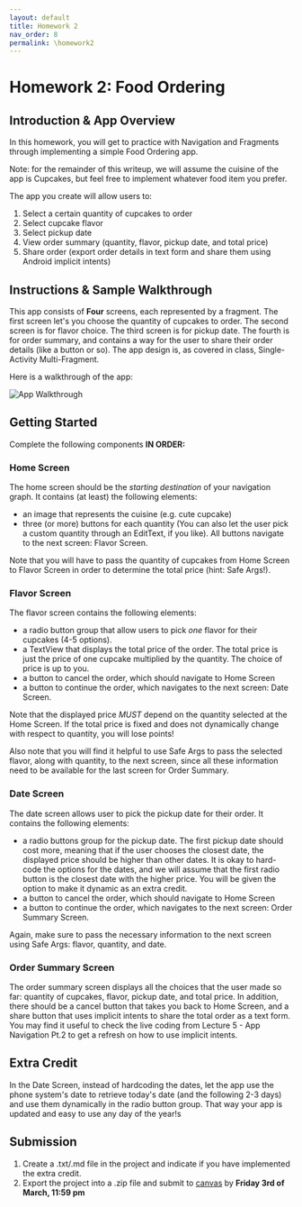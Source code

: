 ```yaml
---
layout: default
title: Homework 2
nav_order: 8
permalink: \homework2
---
```


# **Homework 2: Food Ordering**

## **Introduction & App Overview**

In this homework, you will get to practice with Navigation and Fragments through implementing a simple Food Ordering app.

Note: for the remainder of this writeup, we will assume the cuisine of the app is Cupcakes, but feel free to implement whatever food item you prefer.

The app you create will allow users to: 

1. Select a certain quantity of cupcakes to order
2. Select cupcake flavor
3. Select pickup date
4. View order summary (quantity, flavor, pickup date, and total price)
5. Share order (export order details in text form and share them using Android implicit intents)

## **Instructions & Sample Walkthrough**

This app consists of **Four** screens, each represented by a fragment. The first screen let's you choose the quantity of cupcakes to order. The second screen is for flavor choice. The third screen is for pickup date. The fourth is for order summary, and contains a way for the user to share their order details (like a button or so). The app design is, as covered in class, Single-Activity Multi-Fragment.

Here is a walkthrough of the app:

![App Walkthrough](https://media.giphy.com/media/v1.Y2lkPTc5MGI3NjExMTAxYWVjMDgyMzkxMzJlNzIxYzM1MDY1NGM1YWUzYTk0YWUxYzBjMSZjdD1n/ORBnkKEizYDh0TCiCb/giphy.gif)
 

## **Getting Started**

Complete the following components **IN ORDER:**

### **Home Screen**

The home screen should be the _starting destination_ of your navigation graph. It contains (at least) the following elements:

- an image that represents the cuisine (e.g. cute cupcake)
- three (or more) buttons for each quantity (You can also let the user pick a custom quantity through an EditText, if you like). All buttons navigate to the next screen: Flavor Screen.

Note that you will have to pass the quantity of cupcakes from Home Screen to Flavor Screen in order to determine the total price (hint: Safe Args!).

### **Flavor Screen**

The flavor screen contains the following elements:
 
- a radio button group that allow users to pick _one_ flavor for their cupcakes (4-5 options).
- a TextView that displays the total price of the order. The total price is just the price of one cupcake multiplied by the quantity. The choice of price is up to you.
- a button to cancel the order, which should navigate to Home Screen
- a button to continue the order, which navigates to the next screen: Date Screen.

Note that the displayed price _MUST_ depend on the quantity selected at the Home Screen. If the total price is fixed and does not dynamically change with respect to quantity, you will lose points!

Also note that you will find it helpful to use Safe Args to pass the selected flavor, along with quantity, to the next screen, since all these information need to be available for the last screen for Order Summary.

### **Date Screen**

The date screen allows user to pick the pickup date for their order. It contains the following elements:

- a radio buttons group for the pickup date. The first pickup date should cost more, meaning that if the user chooses the closest date, the displayed price should be higher than other dates. It is okay to hard-code the options for the dates, and we will assume that the first radio button is the closest date with the higher price. You will be given the option to make it dynamic as an extra credit.
- a button to cancel the order, which should navigate to Home Screen
- a button to continue the order, which navigates to the next screen: Order Summary Screen.

Again, make sure to pass the necessary information to the next screen using Safe Args: flavor, quantity, and date.

### **Order Summary Screen**

The order summary screen displays all the choices that the user made so far: quantity of cupcakes, flavor, pickup date, and total price. In addition, there should be a cancel button that takes you back to Home Screen, and a share button that uses implicit intents to share the total order as a text form. You may find it useful to check the live coding from Lecture 5 - App Navigation Pt.2 to get a refresh on how to use implicit intents.

## **Extra Credit**

In the Date Screen, instead of hardcoding the dates, let the app use the phone system's date to retrieve today's date (and the following 2-3 days) and use them dynamically in the radio button group. That way your app is updated and easy to use any day of the year!s

## **Submission**

1. Create a .txt/.md file in the project and indicate if you have implemented the extra credit.
2. Export the project into a .zip file and submit to [canvas](https://canvas.upenn.edu/courses/1703225/assignments/11051538) by **Friday 3rd of March, 11:59 pm**
